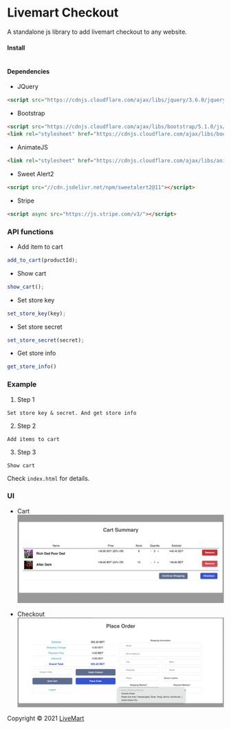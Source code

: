 # Livemart Checkout

A standalone js library to add livemart checkout to any website.

#### Install

```html

```

#### Dependencies

- JQuery

```html
<script src="https://cdnjs.cloudflare.com/ajax/libs/jquery/3.6.0/jquery.min.js"></script>
```

- Bootstrap

```html
<script src="https://cdnjs.cloudflare.com/ajax/libs/bootstrap/5.1.0/js/bootstrap.min.js"></script>
<link rel="stylesheet" href="https://cdnjs.cloudflare.com/ajax/libs/bootstrap/5.1.0/css/bootstrap.min.css"/>
```

- AnimateJS

```html
<link rel="stylesheet" href="https://cdnjs.cloudflare.com/ajax/libs/animate.css/4.1.1/animate.min.css"/>
```

- Sweet Alert2

```html
<script src="//cdn.jsdelivr.net/npm/sweetalert2@11"></script>
```

- Stripe

```html
<script async src="https://js.stripe.com/v3/"></script>
```

### API functions

* Add item to cart

```js
add_to_cart(productId);
```

* Show cart

```js
show_cart();
```

* Set store key

```js
set_store_key(key);
```

* Set store secret

```js
set_store_secret(secret);
```

* Get store info

```js
get_store_info()
```

### Example

1. Step 1

```text
Set store key & secret. And get store info
```

2. Step 2

```text
Add items to cart
```

3. Step 3

```text
Show cart
```

Check `index.html` for details.

### UI

- Cart
  ![Cart](./resources/screen_1.png)

- Checkout
  ![Checkout](./resources/screen_2.png)

Copyright © 2021 [LiveMart](https://livemart.store)
